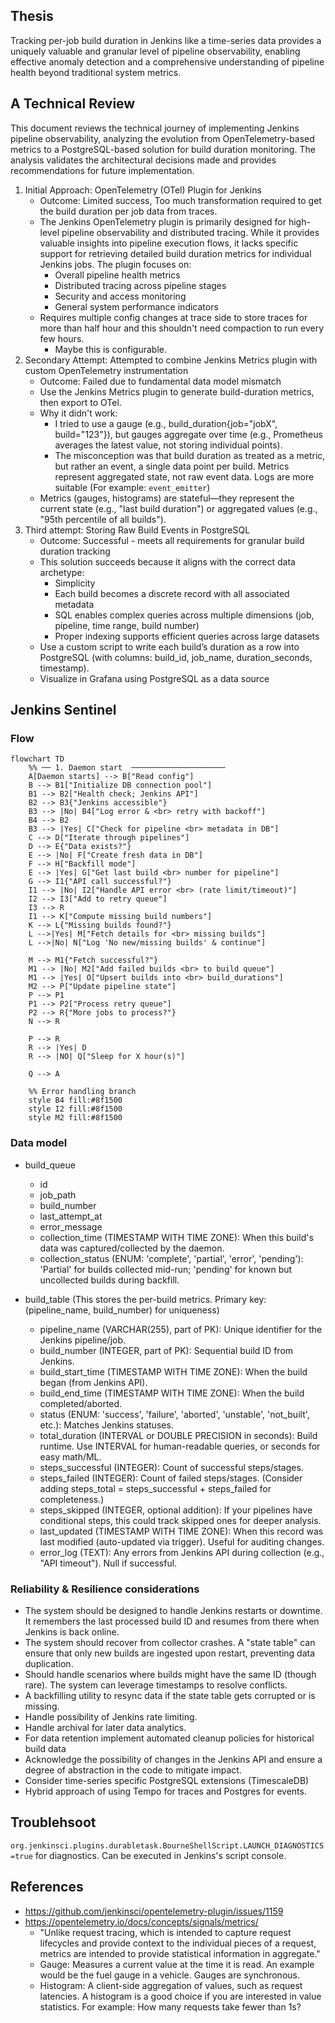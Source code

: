 ## Thesis

Tracking per-job build duration in Jenkins like a time-series data provides a uniquely valuable and granular level of pipeline observability, enabling effective anomaly detection and a comprehensive understanding of pipeline health beyond traditional system metrics. 

## A Technical Review

This document reviews the technical journey of implementing Jenkins pipeline observability, analyzing the evolution from OpenTelemetry-based metrics to a PostgreSQL-based solution for build duration monitoring. The analysis validates the architectural decisions made and provides recommendations for future implementation.

1. Initial Approach: OpenTelemetry (OTel) Plugin for Jenkins
    - Outcome: Limited success, Too much transformation required to get the build duration per job data from traces.
    - The Jenkins OpenTelemetry plugin is primarily designed for high-level pipeline observability and distributed tracing. While it provides valuable insights into pipeline execution flows, it lacks specific support for retrieving detailed build duration metrics for individual Jenkins jobs. The plugin focuses on:
        - Overall pipeline health metrics
        - Distributed tracing across pipeline stages
        - Security and access monitoring
        - General system performance indicators
    - Requires multiple config changes at trace side to store traces for more than half hour and this shouldn't need compaction to run every few hours.
        - Maybe this is configurable.
2. Secondary Attempt: Attempted to combine Jenkins Metrics plugin with custom OpenTelemetry instrumentation
    - Outcome: Failed due to fundamental data model mismatch
    - Use the Jenkins Metrics plugin to generate build-duration metrics, then export to OTel.
    - Why it didn't work:
        - I tried to use a gauge (e.g., build_duration{job="jobX", build="123"}), but gauges aggregate over time (e.g., Prometheus averages the latest value, not storing individual points).
        - The misconception was that build duration as treated as a metric, but rather an event, a single data point per build. Metrics represent aggregated state, not raw event data. Logs are more suitable (For example: `event_emitter`)
    - Metrics (gauges, histograms) are stateful—they represent the current state (e.g., "last build duration") or aggregated values (e.g., "95th percentile of all builds").
3. Third attempt: Storing Raw Build Events in PostgreSQL
    - Outcome: Successful - meets all requirements for granular build duration tracking
    - This solution succeeds because it aligns with the correct data archetype:
        - Simplicity
        - Each build becomes a discrete record with all associated metadata
        - SQL enables complex queries across multiple dimensions (job, pipeline, time range, build number)
        - Proper indexing supports efficient queries across large datasets
    - Use a custom script to write each build’s duration as a row into PostgreSQL (with columns: build_id, job_name, duration_seconds, timestamp).
    - Visualize in Grafana using PostgreSQL as a data source

## Jenkins Sentinel

### Flow

```mermaid
flowchart TD
    %% ── 1. Daemon start  ─────────────────────
    A[Daemon starts] --> B["Read config"]
    B --> B1["Initialize DB connection pool"]
    B1 --> B2["Health check; Jenkins API"]
    B2 --> B3{"Jenkins accessible"}
    B3 --> |No| B4["Log error & <br> retry with backoff"]
    B4 --> B2
    B3 --> |Yes| C["Check for pipeline <br> metadata in DB"]
    C --> D["Iterate through pipelines"]
    D --> E{"Data exists?"}
    E --> |No| F["Create fresh data in DB"]
    F --> H["Backfill mode"]
    E --> |Yes| G["Get last build <br> number for pipeline"]
    G --> I1{"API call successful?"}
    I1 --> |No| I2["Handle API error <br> (rate limit/timeout)"]
    I2 --> I3["Add to retry queue"]
    I3 --> R
    I1 --> K["Compute missing build numbers"]
    K --> L{"Missing builds found?"}
    L -->|Yes| M["Fetch details for <br> missing builds"]
    L -->|No| N["Log 'No new/missing builds' & continue"]
    
    M --> M1{"Fetch successful?"}
    M1 --> |No| M2["Add failed builds <br> to build queue"]
    M1 --> |Yes| O["Upsert builds into <br> build_durations"]
    M2 --> P["Update pipeline state"]
    P --> P1
    P1 --> P2["Process retry queue"]
    P2 --> R{"More jobs to process?"}
    N --> R
    
    P --> R
    R --> |Yes| D
    R --> |NO| Q["Sleep for X hour(s)"]
    
    Q --> A

    %% Error handling branch
    style B4 fill:#8f1500
    style I2 fill:#8f1500
    style M2 fill:#8f1500
```

### Data model

- build_queue
    - id
    - job_path
    - build_number
    - last_attempt_at
    - error_message
    - collection_time (TIMESTAMP WITH TIME ZONE): When this build's data was captured/collected by the daemon.
    - collection_status (ENUM: 'complete', 'partial', 'error', 'pending'): 'Partial' for builds collected mid-run; 'pending' for known but uncollected builds during backfill.

- build_table (This stores the per-build metrics. Primary key: (pipeline_name, build_number) for uniqueness)
    - pipeline_name (VARCHAR(255), part of PK): Unique identifier for the Jenkins pipeline/job.
    - build_number (INTEGER, part of PK): Sequential build ID from Jenkins.
    - build_start_time (TIMESTAMP WITH TIME ZONE): When the build began (from Jenkins API).
    - build_end_time (TIMESTAMP WITH TIME ZONE): When the build completed/aborted.
    - status (ENUM: 'success', 'failure', 'aborted', 'unstable', 'not_built', etc.): Matches Jenkins statuses.
    - total_duration (INTERVAL or DOUBLE PRECISION in seconds): Build runtime. Use INTERVAL for human-readable queries, or seconds for easy math/ML.
    - steps_successful (INTEGER): Count of successful steps/stages.
    - steps_failed (INTEGER): Count of failed steps/stages. (Consider adding steps_total = steps_successful + steps_failed for completeness.)
    - steps_skipped (INTEGER, optional addition): If your pipelines have conditional steps, this could track skipped ones for deeper analysis.
    - last_updated (TIMESTAMP WITH TIME ZONE): When this record was last modified (auto-updated via trigger). Useful for auditing changes.
    - error_log (TEXT): Any errors from Jenkins API during collection (e.g., "API timeout"). Null if successful.

### Reliability & Resilience considerations

- The system should be designed to handle Jenkins restarts or downtime. It remembers the last processed build ID and resumes from there when Jenkins is back online. 
- The system should recover from collector crashes. A "state table" can ensure that only new builds are ingested upon restart, preventing data duplication.
- Should handle scenarios where builds might have the same ID (though rare). The system can leverage timestamps to resolve conflicts.
- A backfilling utility to resync data if the state table gets corrupted or is missing.
- Handle possibility of Jenkins rate limiting. 
- Handle archival for later data analytics.
- For data retention implement automated cleanup policies for historical build data
- Acknowledge the possibility of changes in the Jenkins API and ensure a degree of abstraction in the code to mitigate impact.
- Consider time-series specific PostgreSQL extensions (TimescaleDB)
- Hybrid approach of using Tempo for traces and Postgres for events.


## Troublehsoot

`org.jenkinsci.plugins.durabletask.BourneShellScript.LAUNCH_DIAGNOSTICS=true` for diagnostics.
Can be executed in Jenkins's script console.

## References

- https://github.com/jenkinsci/opentelemetry-plugin/issues/1159
- https://opentelemetry.io/docs/concepts/signals/metrics/
    - "Unlike request tracing, which is intended to capture request lifecycles and provide context to the individual pieces of a request, metrics are intended to provide statistical information in aggregate."
    - Gauge: Measures a current value at the time it is read. An example would be the fuel gauge in a vehicle. Gauges are synchronous.
    - Histogram: A client-side aggregation of values, such as request latencies. A histogram is a good choice if you are interested in value statistics. For example: How many requests take fewer than 1s?